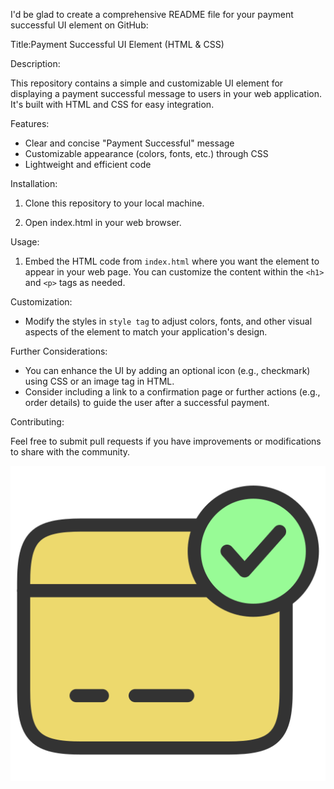I'd be glad to create a comprehensive README file for your payment successful UI element on GitHub:

Title:Payment Successful UI Element (HTML & CSS)

Description:

This repository contains a simple and customizable UI element for displaying a payment successful message to users in your web application. It's built with HTML and CSS for easy integration.

Features:

- Clear and concise "Payment Successful" message
- Customizable appearance (colors, fonts, etc.) through CSS
- Lightweight and efficient code

Installation:

1. Clone this repository to your local machine.

2. Open index.html in your web browser.

Usage:

1. Embed the HTML code from `index.html` where you want the element to appear in your web page. You can customize the content within the `<h1>` and `<p>` tags as needed.

Customization:

- Modify the styles in `style tag` to adjust colors, fonts, and other visual aspects of the element to match your application's design.

Further Considerations:
- You can enhance the UI by adding an optional icon (e.g., checkmark) using CSS or an image tag in HTML.
- Consider including a link to a confirmation page or further actions (e.g., order details) to guide the user after a successful payment.

Contributing:

Feel free to submit pull requests if you have improvements or modifications to share with the community.

![Payment Successful UI Element](images/payment-successful.png)